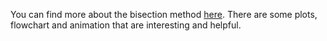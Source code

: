 


You can find more about the bisection method [here]( https://en.wikipedia.org/wiki/Regula_falsi). There are some plots, flowchart and animation that are interesting and helpful.

